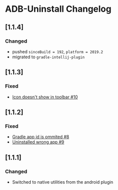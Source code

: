 <!-- Keep a Changelog guide -> https://keepachangelog.com -->

# ADB-Uninstall Changelog

## [1.1.4]
### Changed
- pushed `sinceBuild = 192`, `platform = 2019.2`
- migrated to `gradle-intellij-plugin`

## [1.1.3]
### Fixed
- <a href="https://github.com/Ghedeon/ADB-Uninstall/issues/10">Icon doesn't show in toolbar #10</a>

## [1.1.2]
### Fixed
- <a href="https://github.com/Ghedeon/ADB-Uninstall/issues/8">Gradle app id is ommited #8</a>
- <a href="https://github.com/Ghedeon/ADB-Uninstall/issues/9">Uninstalled wrong app #9</a>

## [1.1.1]
### Changed
- Switched to native utilities from the android plugin